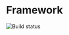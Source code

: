 # Framework

![Build status](https://github.com/pckg/framework/workflows/Pckg%20Framework%20CI/badge.svg)